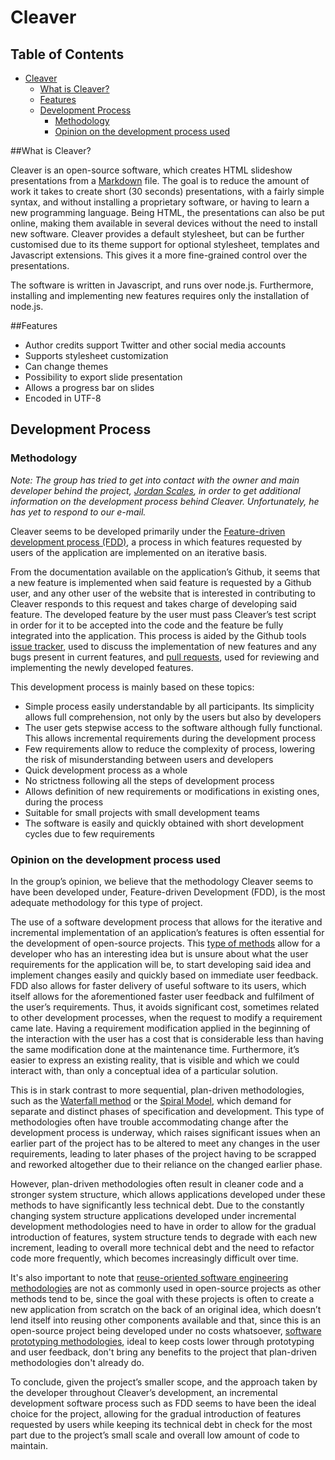 # Cleaver

## Table of Contents
* [Cleaver](#cleaver)
    * [What is Cleaver?](#intro)
    * [Features](#features)
    * [Development Process](#development)
        * [Methodology](#methodology)
        * [Opinion on the development process used](#opinion)

<div id='intro'/>

##What is Cleaver?

Cleaver is an open-source software, which creates HTML slideshow presentations from a [Markdown](https://en.wikipedia.org/wiki/Markdown) file. The goal is to reduce the amount of work it takes to create short (30 seconds) presentations, with a fairly simple syntax, and without installing a proprietary software, or having to learn a new programming language. Being HTML, the presentations can also be put online, making them available in several devices without the need to install new software. Cleaver provides a default stylesheet, but can be further customised due to its theme support for optional stylesheet, templates and Javascript extensions. This gives it a more fine-grained control over the presentations.

The software is written in Javascript, and runs over node.js. Furthermore, installing and implementing new features requires only the installation of node.js.

<div id='features'/>

##Features
* Author credits support Twitter and other social media accounts
* Supports stylesheet customization
* Can change themes
* Possibility to export slide presentation
* Allows a progress bar on slides
* Encoded in UTF-8

<div id='development'/>

## Development Process

### Methodology

*Note: The group has tried to get into contact with the owner and main developer behind the project, [Jordan Scales](https://github.com/jdan), in order to get additional information on the development process behind Cleaver. Unfortunately, he has yet to respond to our e-mail.*

Cleaver seems to be developed primarily under the [Feature-driven development process (FDD)](https://en.wikipedia.org/wiki/Feature-driven_development), a process in which features requested by users of the application are implemented on an iterative basis. 

From the documentation available on the application’s Github, it seems that a new feature is implemented when said feature is requested by a Github user, and any other user of the website that is interested in contributing to Cleaver responds to this request and takes charge of developing said feature. The developed feature by the user must pass Cleaver’s test script in order for it to be accepted into the code and the feature be fully integrated into the application. This process is aided by the Github tools [issue tracker](https://github.com/jdan/cleaver/issues), used to discuss the implementation of new features and any bugs present in current features, and [pull requests](https://github.com/jdan/cleaver/pulls), used for reviewing and implementing the newly developed features.

This development process is mainly based on these topics:
* Simple process easily understandable by all participants. Its simplicity allows full comprehension, not only by the users but also by developers
* The user gets stepwise access to the software although fully functional. This allows incremental requirements during the development process
* Few requirements allow to reduce the complexity of process, lowering the risk of misunderstanding between users and developers
* Quick development process as a whole
* No strictness following all the steps of development process
* Allows definition of new requirements or modifications in existing ones, during the process
* Suitable for small projects with small development teams
* The software is easily and quickly obtained with short development cycles due to few requirements

<div id='opinion'/>

### Opinion on the development process used

In the group’s opinion, we believe that the methodology Cleaver seems to have been developed under, Feature-driven Development (FDD), is the most adequate methodology for this type of project.

The use of a software development process that allows for the iterative and incremental implementation of an application’s features is often essential for the development of open-source projects. This [type of methods](https://en.wikipedia.org/wiki/Iterative_and_incremental_development) allow for a developer who has an interesting idea but is unsure about what the user requirements for the application will be, to start developing said idea and implement changes easily and quickly based on immediate user feedback. FDD also allows for faster delivery of useful software to its users, which itself allows for the aforementioned faster user feedback and fulfilment of  the user’s requirements. Thus, it avoids significant cost, sometimes related to other development processes, when the request to modify a requirement came late. Having a requirement modification applied in the beginning of the interaction with the user has a cost that is considerable less than having the same modification done at the maintenance time. Furthermore, it’s easier to express an existing reality, that is visible and which we could interact with, than only a conceptual idea of a particular solution.

This is in stark contrast to more sequential, plan-driven methodologies, such as the [Waterfall method](https://en.wikipedia.org/wiki/Waterfall_model) or the [Spiral Model](https://en.wikipedia.org/wiki/Spiral_model), which demand for separate and distinct phases of specification and development. This type of methodologies often have trouble accommodating change after the development process is underway, which raises significant issues when an earlier part of the project has to be altered to meet any changes in the user requirements, leading to later phases of the project having to be scrapped and reworked altogether due to their reliance on the changed earlier phase. 

However, plan-driven methodologies often result in cleaner code and a stronger system structure, which allows applications developed under these methods to have significantly less technical debt. Due to the constantly changing system structure applications developed under incremental development methodologies need to have in order to allow for the gradual introduction of features, system structure tends to degrade with each new increment, leading to overall more technical debt and the need to refactor code more frequently, which becomes increasingly difficult over time.

It's also important to note that [reuse-oriented software engineering methodologies](http://searchsoftwarequality.techtarget.com/definition/reuse-oriented-model) are not as commonly used in open-source projects as other methods tend to be, since the goal with these projects is often to create a new application from scratch on the back of an original idea, which doesn’t lend itself into reusing other components available and that, since this is an open-source project being developed under no costs whatsoever, [software prototyping methodologies](https://en.wikipedia.org/wiki/Software_prototyping), ideal to keep costs lower through prototyping and user feedback, don't bring any benefits to the project that plan-driven methodologies don't already do.

To conclude, given the project’s smaller scope, and the approach taken by the developer throughout Cleaver’s development, an incremental development software process such as FDD seems to have been the ideal choice for the project, allowing for the gradual introduction of features requested by users while keeping its technical debt in check for the most part due to the project’s small scale and overall low amount of code to maintain.
